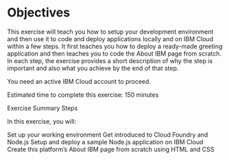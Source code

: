 # Objectives
This exercise will teach you how to setup your development environment and then use it to code and deploy applications locally and on IBM Cloud within a few steps. It first teaches you how to deploy a ready-made greeting application and then teaches you to code the About IBM page from scratch. In each step, the exercise provides a short description of why the step is important and also what you achieve by the end of that step.

You need an active IBM Cloud account to proceed.

Estimated time to complete this exercise: 150 minutes

Exercise Summary Steps

In this exercise, you will:

Set up your working environment
Get introduced to Cloud Foundry and Node.js
Setup and deploy a sample Node.js application on IBM Cloud
Create this platform’s About IBM page from scratch using HTML and CSS
